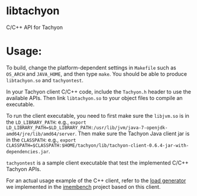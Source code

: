 # libtachyon
C/C++ API for Tachyon

# Usage:

To build, change the platform-dependent settings in `Makefile` such as `OS_ARCH`
and `JAVA_HOME`, and then type `make`. You should be able to produce `libtachyon.so`
and `tachyontest`.

In your Tachyon client C/C++ code, include the `Tachyon.h` header to use the available
APIs. Then link `libtachyon.so` to your object files to compile an executable.

To run the client executable, you need to first make sure the `libjvm.so` is in the
`LD_LIBRARY_PATH`: e.g., `export LD_LIBRARY_PATH=$LD_LIBRARY_PATH:/usr/lib/jvm/java-7-openjdk-amd64/jre/lib/amd64/server`.
Then make sure the Tachyon Java client jar is in the `CLASSPATH`: e.g., 
`export CLASSPATH=$CLASSPATH:$HOME/tachyon/lib/tachyon-client-0.6.4-jar-with-dependencies.jar`.

`tachyontest` is a sample client executable that test the implemented C/C++ Tachyon APIs.

For an actual usage example of the C++ client, refer to the [load generator](https://github.com/stormspirit/imembench/blob/master/loadgenerator/tachyondriver.cc) we implemented in the [imembench](https://github.com/stormspirit/imembench) project based on this client.



